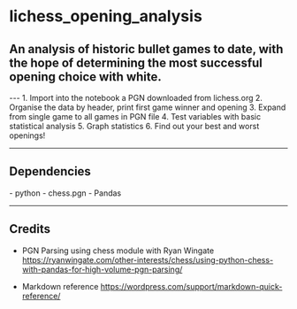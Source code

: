 # lichess_opening_analysis
<h2>An analysis of historic bullet games to date, with the hope of determining the most successful opening choice with white.</h2>
---
1. Import into the notebook a PGN downloaded from lichess.org
2. Organise the data by header, print first game winner and opening
3. Expand from single game to all games in PGN file
4. Test variables with basic statistical analysis
5. Graph statistics
6. Find out your best and worst openings!

---

<h2>Dependencies</h2>
- python
- chess.pgn
- Pandas

---
<h2>Credits</h2>

- PGN Parsing using chess module with Ryan Wingate 
    https://ryanwingate.com/other-interests/chess/using-python-chess-with-pandas-for-high-volume-pgn-parsing/

- Markdown reference
    https://wordpress.com/support/markdown-quick-reference/